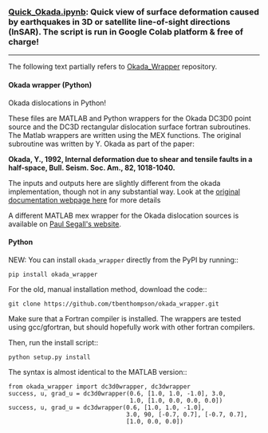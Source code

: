 ### [Quick_Okada.ipynb](https://colab.research.google.com/github/jiangyuinsar/okada_wrapper/blob/master/Quick_Okada.ipynb): Quick view of surface deformation caused by earthquakes in 3D or satellite line-of-sight directions (InSAR). The script is run in Google Colab platform & free of charge!


------------------------------------------------
The following text partially refers to [Okada_Wrapper](https://github.com/tbenthompson/okada_wrapper) repository. 

#### Okada wrapper (Python)

Okada dislocations in Python! 

These files are MATLAB and Python wrappers for the Okada DC3D0 point source
and the DC3D rectangular dislocation surface fortran subroutines. The Matlab 
wrappers are written using the MEX functions. The original subroutine was 
written by Y. Okada as part of the paper:

**Okada, Y., 1992, Internal deformation due to shear and tensile faults in a half-space, Bull. Seism. Soc. Am., 82, 1018-1040.**

The inputs and outputs here are slightly different from the okada implementation,
though not in any substantial way. Look at the [original documentation webpage
here](http://www.bosai.go.jp/study/application/dc3d/DC3Dhtml_E.html) for more details

A different MATLAB mex wrapper for the Okada dislocation sources is available on [Paul Segall's website](https://pangea.stanford.edu/research/CDFM/software/index.html).

#### Python

NEW: You can install `okada_wrapper` directly from the PyPI by running::

```
pip install okada_wrapper
```

For the old, manual installation method, download the code::

```
git clone https://github.com/tbenthompson/okada_wrapper.git
```

Make sure that a Fortran compiler is installed. The wrappers are tested using gcc/gfortran, but should hopefully work with other fortran compilers.

Then, run the install script::

```
python setup.py install
```

The syntax is almost identical to the MATLAB version::

```
from okada_wrapper import dc3d0wrapper, dc3dwrapper
success, u, grad_u = dc3d0wrapper(0.6, [1.0, 1.0, -1.0], 3.0,
                                  1.0, [1.0, 0.0, 0.0, 0.0])
success, u, grad_u = dc3dwrapper(0.6, [1.0, 1.0, -1.0],
                                 3.0, 90, [-0.7, 0.7], [-0.7, 0.7],
                                 [1.0, 0.0, 0.0])                                      

